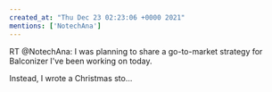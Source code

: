 ```yaml
---
created_at: "Thu Dec 23 02:23:06 +0000 2021"
mentions: ['NotechAna']
---
```


RT @NotechAna: I was planning to share a go-to-market strategy for Balconizer I've been working on today.

Instead, I wrote a Christmas sto…